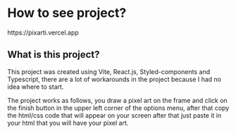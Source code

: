 <h1>How to see project?</h1>
<p>https://pixarti.vercel.app</p>

<h2>What is this project?</h1>
<p>This project was created using Vite, React.js, Styled-components and Typescript, there are a lot of workarounds in the project because I had no idea where to start.</p>
<p>The project works as follows, you draw a pixel art on the frame and click on the finish button in the upper left corner of the options menu, after that copy the html/css code that will appear on your screen after that just paste it in your html that you will have your pixel art.</p>

